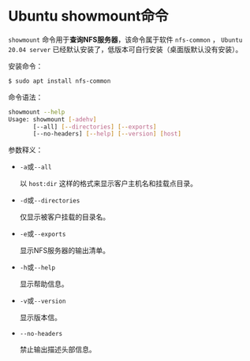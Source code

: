 # Ubuntu showmount命令

`showmount` 命令用于**查询NFS服务器**，该命令属于软件 `nfs-common` ， `Ubuntu 20.04 server` 已经默认安装了，低版本可自行安装（桌面版默认没有安装）。

安装命令：

```bash
$ sudo apt install nfs-common
```

命令语法：

```bash
showmount --help
Usage: showmount [-adehv]
       [--all] [--directories] [--exports]
       [--no-headers] [--help] [--version] [host]
```

参数释义：

* `-a`或`--all`

    以 `host:dir` 这样的格式来显示客户主机名和挂载点目录。

* `-d`或`--directories`

    仅显示被客户挂载的目录名。

* `-e`或`--exports`

    显示NFS服务器的输出清单。

* `-h`或`--help`

    显示帮助信息。

* `-v`或`--version`

    显示版本信。

* `--no-headers`

    禁止输出描述头部信息。
